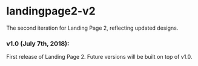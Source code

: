 # landingpage2-v2
The second iteration for Landing Page 2, reflecting updated designs.

### v1.0 (July 7th, 2018):
First release of Landing Page 2. Future versions will be built on top of v1.0.


